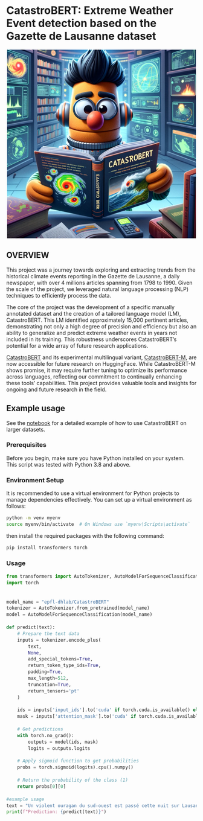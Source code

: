 # CatastroBERT: Extreme Weather Event detection based on the Gazette de Lausanne dataset

<div align=center>
    <img src="ressources/bert.png" width="500" height="500" />
</div>

## OVERVIEW

This project was a journey towards exploring and extracting trends from the historical climate events reporting in the Gazette de Lausanne, a daily newspaper, with over 4 millions articles spanning from 1798 to 1990. Given the scale of the project, we leveraged natural language processing (NLP) techniques to efficiently process the data.

The core of the project was the development of a specific manually annotated dataset and the creation of a tailored language model (LM), CatastroBERT. This LM identified approximately 15,000 pertinent articles, demonstrating not only a high degree of precision and efficiency but also an ability to generalize and predict extreme weather events in years not included in its training. This robustness underscores CatastroBERT’s potential for a wide array of future research applications.

[CatastroBERT](https://huggingface.co/epfl-dhlab/CatastroBERT) and its experimental multilingual variant, [CatastroBERT-M](https://huggingface.co/epfl-dhlab/CatastroBERT), are now accessible for future research on HuggingFace. While CatastroBERT-M shows promise, it may require further tuning to optimize its performance across languages, reflecting our commitment to continually enhancing these tools’ capabilities. This project provides valuable tools and insights for ongoing and future research in the field.

## Example usage

See the [notebook](example.ipynb) for a detailed example of how to use CatastroBERT on larger datasets.

### Prerequisites

Before you begin, make sure you have Python installed on your system. This script was tested with Python 3.8 and above.

### Environment Setup

It is recommended to use a virtual environment for Python projects to manage dependencies effectively. You can set up a virtual environment as follows:

```bash
python -m venv myenv
source myenv/bin/activate  # On Windows use `myenv\Scripts\activate`
```

then install the required packages with the following command:

```bash
pip install transformers torch
```

### Usage

```python
from transformers import AutoTokenizer, AutoModelForSequenceClassification
import torch


model_name = "epfl-dhlab/CatastroBERT"
tokenizer = AutoTokenizer.from_pretrained(model_name)
model = AutoModelForSequenceClassification(model_name)

def predict(text):
    # Prepare the text data
    inputs = tokenizer.encode_plus(
        text,
        None,
        add_special_tokens=True,
        return_token_type_ids=True,
        padding=True,
        max_length=512,
        truncation=True,
        return_tensors='pt'
    )

    ids = inputs['input_ids'].to('cuda' if torch.cuda.is_available() else 'cpu')
    mask = inputs['attention_mask'].to('cuda' if torch.cuda.is_available() else 'cpu')

    # Get predictions
    with torch.no_grad():
        outputs = model(ids, mask)
        logits = outputs.logits

    # Apply sigmoid function to get probabilities
    probs = torch.sigmoid(logits).cpu().numpy()

    # Return the probability of the class (1)
    return probs[0][0]

#example usage 
text = "Un violent ouragan du sud-ouest est passé cette nuit sur Lausanne."
print(f"Prediction: {predict(text)}")
```
